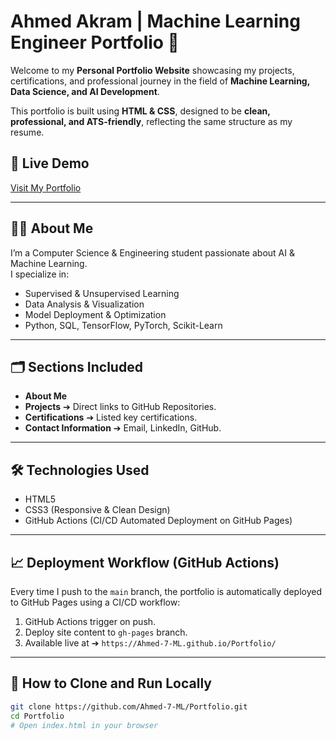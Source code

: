 # Ahmed Akram | Machine Learning Engineer Portfolio 🌟

Welcome to my **Personal Portfolio Website** showcasing my projects, certifications, and professional journey in the field of **Machine Learning, Data Science, and AI Development**.

This portfolio is built using **HTML & CSS**, designed to be **clean, professional, and ATS-friendly**, reflecting the same structure as my resume.

## 🚀 Live Demo
[Visit My Portfolio](https://ahmed-7-ml.github.io/Portofolio/)

---

## 🧑‍💻 About Me
I’m a Computer Science & Engineering student passionate about AI & Machine Learning.  
I specialize in:
- Supervised & Unsupervised Learning
- Data Analysis & Visualization
- Model Deployment & Optimization
- Python, SQL, TensorFlow, PyTorch, Scikit-Learn

---

## 🗂️ Sections Included
- **About Me**
- **Projects** ➔ Direct links to GitHub Repositories.
- **Certifications** ➔ Listed key certifications.
- **Contact Information** ➔ Email, LinkedIn, GitHub.

---

## 🛠️ Technologies Used
- HTML5
- CSS3 (Responsive & Clean Design)
- GitHub Actions (CI/CD Automated Deployment on GitHub Pages)

---

## 📈 Deployment Workflow (GitHub Actions)
Every time I push to the `main` branch, the portfolio is automatically deployed to GitHub Pages using a CI/CD workflow:
1. GitHub Actions trigger on push.
2. Deploy site content to `gh-pages` branch.
3. Available live at ➔ `https://Ahmed-7-ML.github.io/Portfolio/`

---

## 📝 How to Clone and Run Locally
```bash
git clone https://github.com/Ahmed-7-ML/Portfolio.git
cd Portfolio
# Open index.html in your browser
